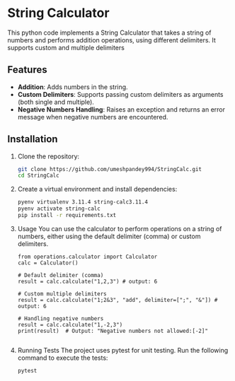 # String Calculator

This python code implements a String Calculator that takes a string of numbers and performs addition operations, using different delimiters. It supports custom and multiple delimiters

## Features

- **Addition**: Adds numbers in the string.
- **Custom Delimiters**: Supports passing custom delimiters as arguments (both single and multiple).
- **Negative Numbers Handling**: Raises an exception and returns an error message when negative numbers are encountered.


## Installation

1. Clone the repository:
   ```bash
   git clone https://github.com/umeshpandey994/StringCalc.git
   cd StringCalc

2. Create a virtual environment and install dependencies:
    ```bash
    pyenv virtualenv 3.11.4 string-calc3.11.4 
    pyenv activate string-calc
    pip install -r requirements.txt

3. Usage
You can use the calculator to perform operations on a string of numbers, either using the default delimiter (comma) or custom delimiters.
    ```
    from operations.calculator import Calculator
    calc = Calculator()
    
    # Default delimiter (comma)
    result = calc.calculate("1,2,3") # output: 6

    # Custom multiple delimiters
    result = calc.calculate("1;2&3", "add", delimiter=[";", "&"]) # output: 6
   
   # Handling negative numbers
   result = calc.calculate("1,-2,3")
   print(result)  # Output: "Negative numbers not allowed:[-2]"


4. Running Tests
The project uses pytest for unit testing. Run the following command to execute the tests:
    ```
    pytest
